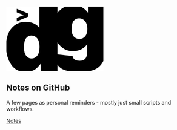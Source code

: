 
![dg logo](assets/img/logo.png)

## Notes on GitHub

A few pages as personal reminders - mostly just small scripts and workflows.

[Notes](notes)